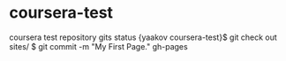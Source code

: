 # coursera-test
coursera test repository
gits status 
{yaakov coursera-test}$ git check out 
sites/ 
$ git commit -m "My First Page." gh-pages
